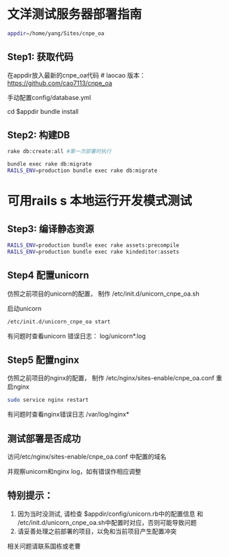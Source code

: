 # 文洋测试服务器部署指南

```bash
appdir=/home/yang/Sites/cnpe_oa
```

## Step1: 获取代码

在appdir放入最新的cnpe_oa代码 # laocao 版本： https://github.com/cao7113/cnpe_oa

手动配置config/database.yml 

cd $appdir
bundle install

## Step2: 构建DB

```bash
rake db:create:all #第一次部署时执行

bundle exec rake db:migrate
RAILS_ENV=production bundle exec rake db:migrate
```

# 可用rails s 本地运行开发模式测试

## Step3: 编译静态资源

```bash
RAILS_ENV=production bundle exec rake assets:precompile
RAILS_ENV=production bundle exec rake kindeditor:assets
```

## Step4 配置unicorn

仿照之前项目的unicorn的配置， 制作 /etc/init.d/unicorn_cnpe_oa.sh

启动unicorn

```bash
/etc/init.d/unicorn_cnpe_oa start
```

有问题时查看unicorn 错误日志： log/unicorn*.log

## Step5 配置nginx

仿照之前项目的nginx的配置， 制作 /etc/nginx/sites-enable/cnpe_oa.conf
重启nginx  

```bash
sudo service nginx restart
```

有问题时查看nginx错误日志 /var/log/nginx*

## 测试部署是否成功

访问/etc/nginx/sites-enable/cnpe_oa.conf 中配置的域名

并观察unicorn和nginx log，如有错误作相应调整

## 特别提示：

1. 因为当时没测试, 请检查 $appdir/config/unicorn.rb中的配置信息 和 /etc/init.d/unicorn_cnpe_oa.sh中配置时对应，否则可能导致问题  
2. 请妥善处理之前部署的项目，以免和当前项目产生配置冲突

相关问题请联系国栋或老曹
